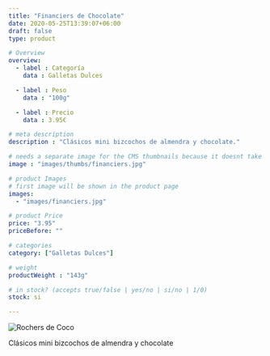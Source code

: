 ```yaml
---
title: "Financiers de Chocolate"
date: 2020-05-25T13:39:07+06:00
draft: false
type: product

# Overview
overview:
  - label : Categoría
    data : Galletas Dulces

  - label : Peso
    data : "100g"

  - label : Precio
    data : 3.95€

# meta description
description : "Clásicos mini bizcochos de almendra y chocolate."

# needs a separate image for the CMS thumbnails because it doesnt take arrays (slideshow images)
image : "images/thumbs/financiers.jpg"

# product Images
# first image will be shown in the product page
images:
  - "images/financiers.jpg"

# product Price
price: "3.95"
priceBefore: ""

# categories
category: ["Galletas Dulces"]

# weight
productWeight : "143g"

# in stock? (accepts true/false | yes/no | si/no | 1/0)
stock: si

---
```

![Rochers de Coco](/images/financiers.jpg "Rochers de Coco")

Clásicos mini bizcochos de almendra y chocolate
